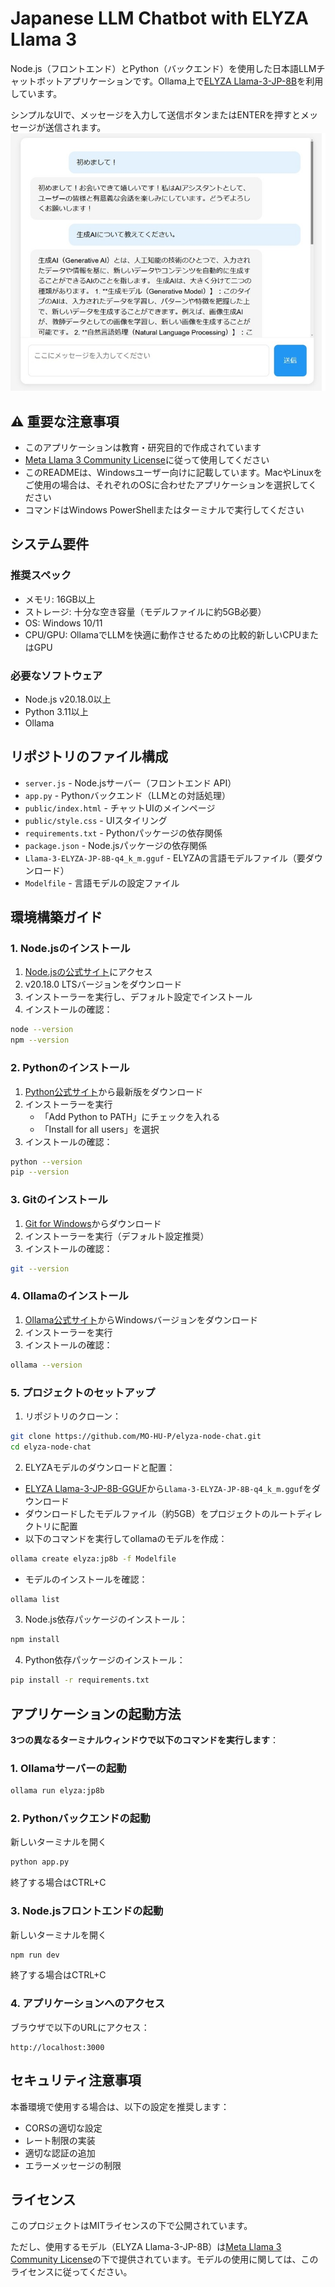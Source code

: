 # Japanese LLM Chatbot with ELYZA Llama 3

Node.js（フロントエンド）とPython（バックエンド）を使用した日本語LLMチャットボットアプリケーションです。Ollama上で[ELYZA Llama-3-JP-8B](https://huggingface.co/elyza/Llama-3-ELYZA-JP-8B-GGUF)を利用しています。

シンプルなUIで、メッセージを入力して送信ボタンまたはENTERを押すとメッセージが送信されます。
![Fig](Fig.jpg)

## ⚠️ 重要な注意事項

- このアプリケーションは教育・研究目的で作成されています
- [Meta Llama 3 Community License](https://www.llama.com/llama3/license/)に従って使用してください
- このREADMEは、Windowsユーザー向けに記載しています。MacやLinuxをご使用の場合は、それぞれのOSに合わせたアプリケーションを選択してください
- コマンドはWindows PowerShellまたはターミナルで実行してください

## システム要件

### 推奨スペック
- メモリ: 16GB以上
- ストレージ: 十分な空き容量（モデルファイルに約5GB必要）
- OS: Windows 10/11
- CPU/GPU: OllamaでLLMを快適に動作させるための比較的新しいCPUまたはGPU

### 必要なソフトウェア
- Node.js v20.18.0以上
- Python 3.11以上
- Ollama

## リポジトリのファイル構成

- `server.js` - Node.jsサーバー（フロントエンド API）
- `app.py` - Pythonバックエンド（LLMとの対話処理）
- `public/index.html` - チャットUIのメインページ
- `public/style.css` - UIスタイリング
- `requirements.txt` - Pythonパッケージの依存関係
- `package.json` - Node.jsパッケージの依存関係
- `Llama-3-ELYZA-JP-8B-q4_k_m.gguf` - ELYZAの言語モデルファイル（要ダウンロード）
- `Modelfile` - 言語モデルの設定ファイル

## 環境構築ガイド

### 1. Node.jsのインストール
1. [Node.jsの公式サイト](https://nodejs.org/)にアクセス
2. v20.18.0 LTSバージョンをダウンロード
3. インストーラーを実行し、デフォルト設定でインストール
4. インストールの確認：
```bash
node --version 
npm --version
```

### 2. Pythonのインストール
1. [Python公式サイト](https://www.python.org/downloads/)から最新版をダウンロード
2. インストーラーを実行
   - 「Add Python to PATH」にチェックを入れる
   - 「Install for all users」を選択
3. インストールの確認：
```bash
python --version 
pip --version
```

### 3. Gitのインストール
1. [Git for Windows](https://gitforwindows.org/)からダウンロード
2. インストーラーを実行（デフォルト設定推奨）
3. インストールの確認：
```bash
git --version
```

### 4. Ollamaのインストール
1. [Ollama公式サイト](https://ollama.ai/download)からWindowsバージョンをダウンロード
2. インストーラーを実行
3. インストールの確認：
```bash
ollama --version
```

### 5. プロジェクトのセットアップ

1. リポジトリのクローン：
```bash
git clone https://github.com/MO-HU-P/elyza-node-chat.git
cd elyza-node-chat
```

2. ELYZAモデルのダウンロードと配置：
- [ELYZA Llama-3-JP-8B-GGUF](https://huggingface.co/elyza/Llama-3-ELYZA-JP-8B-GGUF/tree/main)から`Llama-3-ELYZA-JP-8B-q4_k_m.gguf`をダウンロード
- ダウンロードしたモデルファイル（約5GB）をプロジェクトのルートディレクトリに配置
- 以下のコマンドを実行してollamaのモデルを作成：
```bash
ollama create elyza:jp8b -f Modelfile
```
- モデルのインストールを確認：
```bash
ollama list
```

3. Node.js依存パッケージのインストール：
```bash
npm install
```

4. Python依存パッケージのインストール：
```bash
pip install -r requirements.txt
```

## アプリケーションの起動方法

**3つの異なるターミナルウィンドウで以下のコマンドを実行します**：

### 1. Ollamaサーバーの起動
```bash
ollama run elyza:jp8b
```

### 2. Pythonバックエンドの起動
新しいターミナルを開く
```bash
python app.py
```
終了する場合はCTRL+C

### 3. Node.jsフロントエンドの起動
新しいターミナルを開く
```bash
npm run dev
```
終了する場合はCTRL+C

### 4. アプリケーションへのアクセス
ブラウザで以下のURLにアクセス：
```
http://localhost:3000
```


## セキュリティ注意事項

本番環境で使用する場合は、以下の設定を推奨します：
- CORSの適切な設定
- レート制限の実装
- 適切な認証の追加
- エラーメッセージの制限

## ライセンス

このプロジェクトはMITライセンスの下で公開されています。

ただし、使用するモデル（ELYZA Llama-3-JP-8B）は[Meta Llama 3 Community License](https://www.llama.com/llama3/license/)の下で提供されています。モデルの使用に関しては、このライセンスに従ってください。
